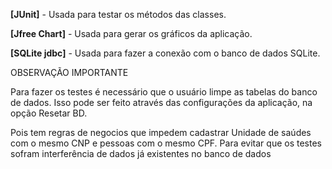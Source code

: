  **[JUnit]** - Usada para testar os métodos das classes.

**[Jfree Chart]** - Usada para gerar os gráficos da aplicação.

**[SQLite jdbc]** - Usada para fazer a conexão com o banco de dados SQLite.

OBSERVAÇÃO IMPORTANTE

Para fazer os testes é necessário que o usuário limpe as tabelas do banco de dados. Isso pode ser feito através das configurações da aplicação, na opção Resetar BD.

Pois tem regras de negocios que impedem cadastrar Unidade de saúdes com o mesmo CNP e pessoas com o mesmo CPF. Para evitar que os testes sofram interferência de dados já existentes no banco de dados

